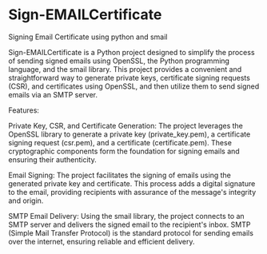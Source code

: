 # Sign-EMAILCertificate
Signing Email Certificate using python and smail

Sign-EMAILCertificate is a Python project designed to simplify the process of sending signed emails using OpenSSL, the Python programming language, and the smail library. This project provides a convenient and straightforward way to generate private keys, certificate signing requests (CSR), and certificates using OpenSSL, and then utilize them to send signed emails via an SMTP server.

Features:

Private Key, CSR, and Certificate Generation: The project leverages the OpenSSL library to generate a private key (private_key.pem), a certificate signing request (csr.pem), and a certificate (certificate.pem). These cryptographic components form the foundation for signing emails and ensuring their authenticity.

Email Signing: The project facilitates the signing of emails using the generated private key and certificate. This process adds a digital signature to the email, providing recipients with assurance of the message's integrity and origin.

SMTP Email Delivery: Using the smail library, the project connects to an SMTP server and delivers the signed email to the recipient's inbox. SMTP (Simple Mail Transfer Protocol) is the standard protocol for sending emails over the internet, ensuring reliable and efficient delivery.
